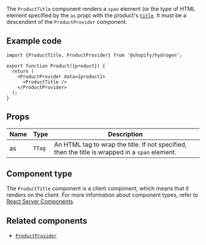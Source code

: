The `ProductTitle` component renders a `span` element (or the type of
HTML element specified by the `as` prop) with the product's [`title`](/api/storefront/reference/products/product).
It must be a descendent of the `ProductProvider` component.

## Example code

```tsx
import {ProductTitle, ProductProvider} from '@shopify/hydrogen';

export function Product({product}) {
  return (
    <ProductProvider data={product}>
      <ProductTitle />
    </ProductProvider>
  );
}
```

## Props

| Name | Type              | Description                                                                                     |
| ---- | ----------------- | ----------------------------------------------------------------------------------------------- |
| as   | <code>TTag</code> | An HTML tag to wrap the title. If not specified, then the title is wrapped in a `span` element. |

## Component type

The `ProductTitle` component is a client component, which means that it renders on the client. For more information about component types, refer to [React Server Components](/custom-storefronts/hydrogen/framework/react-server-components).

## Related components

- [`ProductProvider`](/api/hydrogen/components/product-variant/productprovider)
